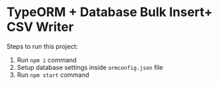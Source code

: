 # TypeORM + Database Bulk Insert+ CSV Writer

Steps to run this project:

1. Run `npm i` command
2. Setup database settings inside `ormconfig.json` file
3. Run `npm start` command
